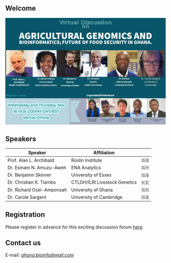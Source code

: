 ## Welcome

<img src="main.jpg" class="inline"/>


## Speakers

| Speaker                   | Affiliation                           |         |
|---------------------------|---------------------------------------|---------|
| Prof. Alan L. Archibald   | Roslin Institute                      | :gb:    |
| Dr. Esinam N. Amuzu-Aweh  | ENA Analytics                         | :ghana: |
| Dr. Benjamin Skinner      | University of Essex                   | :gb:    |
| Dr. Christian K. Tiambo   | CTLGH/ILRI Livestock Genetics         | :kenya: |
| Dr. Richard Osei-Amponsah | University of Ghana                   | :ghana: |
| Dr. Carole Sargent        | University of Cambridge               | :gb:    |

## Registration

Please register in advance for this exciting discussion forum [here](https://zoom.us/webinar/register/WN_XUN2Ts1KRIebR1q_QJvrTA).

## Contact us

E-mail: *ghana.bioinfo@mail.com*
